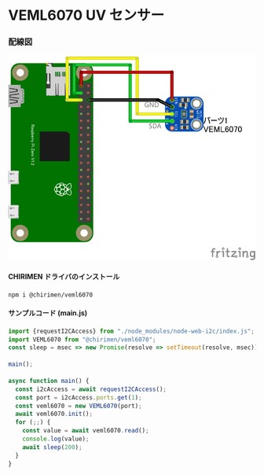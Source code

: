 # VEML6070 UV センサー

### 配線図

![配線図](./schematic.png "schematic")

#### CHIRIMEN ドライバのインストール

```shell
npm i @chirimen/veml6070
```

#### サンプルコード (main.js)

```javascript
import {requestI2CAccess} from "./node_modules/node-web-i2c/index.js";
import VEML6070 from "@chirimen/veml6070";
const sleep = msec => new Promise(resolve => setTimeout(resolve, msec));

main();

async function main() {
  const i2cAccess = await requestI2CAccess();
  const port = i2cAccess.ports.get(1);
  const veml6070 = new VEML6070(port);
  await veml6070.init();
  for (;;) {
    const value = await veml6070.read();
    console.log(value);
    await sleep(200);
  }
}
```
